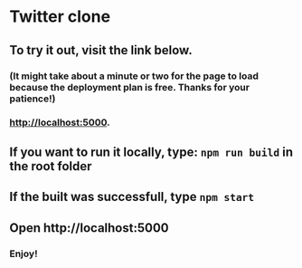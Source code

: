 # Twitter clone

## To try it out, visit the link below.

### (It might take about a minute or two for the page to load because the deployment plan is free. Thanks for your patience!)

### [http://localhost:5000](https://twitterx-i83a.onrender.com/).

## If you want to run it locally, type: `npm run build` in the root folder

## If the built was successfull, type `npm start`

## Open http://localhost:5000

### Enjoy!
